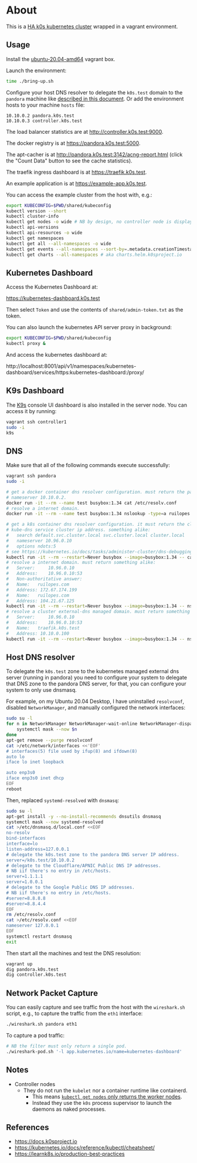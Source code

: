 # About

This is a [HA k0s kubernetes cluster](https://docs.k0sproject.io/v1.24.6+k0s.0/high-availability/) wrapped in a vagrant environment.

## Usage

Install the [ubuntu-20.04-amd64](https://github.com/rgl/ubuntu-vagrant) vagrant box.

Launch the environment:

```bash
time ./bring-up.sh
```

Configure your host DNS resolver to delegate the `k0s.test` domain to the `pandora` machine like [described in this document](#host-dns-resolver). Or add the environment hosts to your machine `hosts` file:

```plain
10.10.0.2 pandora.k0s.test
10.10.0.3 controller.k0s.test
```

The load balancer statistics are at http://controller.k0s.test:9000.

The docker registry is at https://pandora.k0s.test:5000.

The apt-cacher is at http://pandora.k0s.test:3142/acng-report.html (click the "Count Data" button to see the cache statistics).

The traefik ingress dashboard is at https://traefik.k0s.test.

An example application is at https://example-app.k0s.test.

You can access the example cluster from the host with, e.g.:

```bash
export KUBECONFIG=$PWD/shared/kubeconfig
kubectl version --short
kubectl cluster-info
kubectl get nodes -o wide # NB by design, no controller node is displayed.
kubectl api-versions
kubectl api-resources -o wide
kubectl get namespaces
kubectl get all --all-namespaces -o wide
kubectl get events --all-namespaces --sort-by=.metadata.creationTimestamp
kubectl get charts --all-namespaces # aka charts.helm.k0sproject.io
```

## Kubernetes Dashboard

Access the Kubernetes Dashboard at:

  https://kubernetes-dashboard.k0s.test

Then select `Token` and use the contents of `shared/admin-token.txt` as the token.

You can also launch the kubernetes API server proxy in background:

```bash
export KUBECONFIG=$PWD/shared/kubeconfig
kubectl proxy &
```

And access the kubernetes dashboard at:

  http://localhost:8001/api/v1/namespaces/kubernetes-dashboard/services/https:kubernetes-dashboard:/proxy/

## K9s Dashboard

The [K9s](https://github.com/derailed/k9s) console UI dashboard is also
installed in the server node. You can access it by running:

```bash
vagrant ssh controller1
sudo -i
k9s
```

## DNS

Make sure that all of the following commands execute successfully:

```bash
vagrant ssh pandora
sudo -i

# get a docker container dns resolver configuration. must return the pandora dns
# nameserver 10.10.0.2.
docker run -it --rm --name test busybox:1.34 cat /etc/resolv.conf
# resolve a internet domain.
docker run -it --rm --name test busybox:1.34 nslookup -type=a ruilopes.com

# get a k8s container dns resolver configuration. it must return the cluster
# kube-dns service cluster ip address. something alike:
#   search default.svc.cluster.local svc.cluster.local cluster.local
#   nameserver 10.96.0.10
#   options ndots:5
# see https://kubernetes.io/docs/tasks/administer-cluster/dns-debugging-resolution/
kubectl run -it --rm --restart=Never busybox --image=busybox:1.34 -- cat /etc/resolv.conf
# resolve a internet domain. must return something alike:
#   Server:		10.96.0.10
#   Address:	10.96.0.10:53
#   Non-authoritative answer:
#   Name:	ruilopes.com
#   Address: 172.67.174.199
#   Name:	ruilopes.com
#   Address: 104.21.67.125
kubectl run -it --rm --restart=Never busybox --image=busybox:1.34 -- nslookup -type=a ruilopes.com
# resolve a cluster external-dns managed domain. must return something alike:
#   Server:		10.96.0.10
#   Address:	10.96.0.10:53
#   Name:	traefik.k0s.test
#   Address: 10.10.0.100
kubectl run -it --rm --restart=Never busybox --image=busybox:1.34 -- nslookup -type=a traefik.k0s.test
```

## Host DNS resolver

To delegate the `k0s.test` zone to the kubernetes managed external dns server (running in pandora) you need to configure your system to delegate that DNS zone to the pandora DNS server, for that, you can configure your system to only use dnsmasq.

For example, on my Ubuntu 20.04 Desktop, I have uninstalled `resolvconf`, disabled `NetworkManager`, and manually configured the network interfaces:

```bash
sudo su -l
for n in NetworkManager NetworkManager-wait-online NetworkManager-dispatcher network-manager; do
    systemctl mask --now $n
done
apt-get remove --purge resolvconf
cat >/etc/network/interfaces <<'EOF'
# interfaces(5) file used by ifup(8) and ifdown(8)
auto lo
iface lo inet loopback

auto enp3s0
iface enp3s0 inet dhcp
EOF
reboot
```

Then, replaced `systemd-resolved` with `dnsmasq`:

```bash
sudo su -l
apt-get install -y --no-install-recommends dnsutils dnsmasq
systemctl mask --now systemd-resolved
cat >/etc/dnsmasq.d/local.conf <<EOF
no-resolv
bind-interfaces
interface=lo
listen-address=127.0.0.1
# delegate the k0s.test zone to the pandora DNS server IP address.
server=/k0s.test/10.10.0.2
# delegate to the Cloudflare/APNIC Public DNS IP addresses.
# NB iif there's no entry in /etc/hosts.
server=1.1.1.1
server=1.0.0.1
# delegate to the Google Public DNS IP addresses.
# NB iif there's no entry in /etc/hosts.
#server=8.8.8.8
#server=8.8.4.4
EOF
rm /etc/resolv.conf
cat >/etc/resolv.conf <<EOF
nameserver 127.0.0.1
EOF
systemctl restart dnsmasq
exit
```

Then start all the machines and test the DNS resolution:

```bash
vagrant up
dig pandora.k0s.test
dig controller.k0s.test
```

## Network Packet Capture

You can easily capture and see traffic from the host with the `wireshark.sh`
script, e.g., to capture the traffic from the `eth1` interface:

```bash
./wireshark.sh pandora eth1
```

To capture a pod traffic:

```bash
# NB the filter must only return a single pod.
./wireshark-pod.sh '-l app.kubernetes.io/name=kubernetes-dashboard'
```

## Notes

* Controller nodes
  * They do not run the `kubelet` nor a container runtime like containerd.
    * This means [`kubectl get nodes` only returns the worker nodes](https://docs.k0sproject.io/v1.24.6+k0s.0/FAQ/#why-doesnt-kubectl-get-nodes-list-the-k0s-controllers).
    * Instead they use the `k0s` process supervisor to launch the daemons as naked processes.

## References

* https://docs.k0sproject.io
* https://kubernetes.io/docs/reference/kubectl/cheatsheet/
* https://learnk8s.io/production-best-practices
